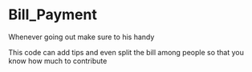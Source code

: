# Bill_Payment

Whenever going out make sure to his handy

This code can add tips and even split the bill among people so that you know how much to contribute
